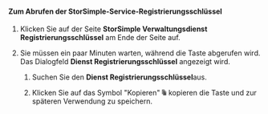 #### <a name="to-get-the-storsimple-service-registration-key"></a>Zum Abrufen der StorSimple-Service-Registrierungsschlüssel

1.  Klicken Sie auf der Seite **StorSimple Verwaltungsdienst** **Registrierungsschlüssel** am Ende der Seite auf.

2.  Sie müssen ein paar Minuten warten, während die Taste abgerufen wird. Das Dialogfeld **Dienst Registrierungsschlüssel** angezeigt wird.


    1.  Suchen Sie den **Dienst Registrierungsschlüssel**aus.

    2.  Klicken Sie auf das Symbol "Kopieren" ![](./media/storsimple-ova-get-service-registration-key/image6-include.png) kopieren die Taste und zur späteren Verwendung zu speichern.